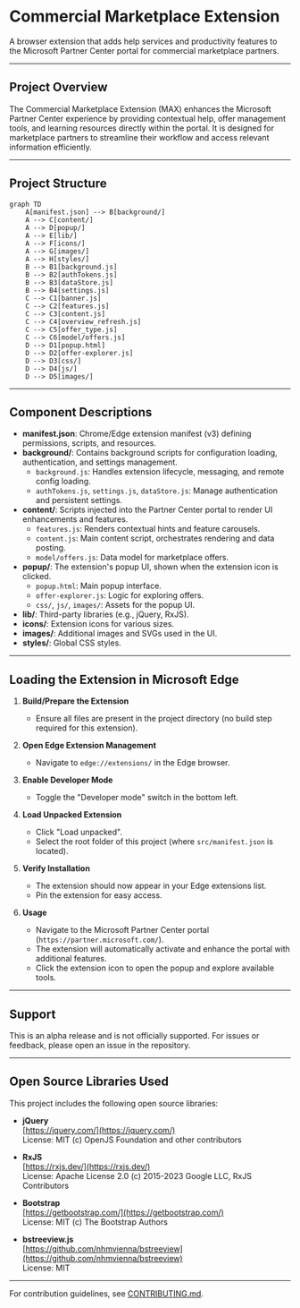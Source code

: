 # Commercial Marketplace Extension

A browser extension that adds help services and productivity features to the Microsoft Partner Center portal for commercial marketplace partners.

---

## Project Overview

The Commercial Marketplace Extension (MAX) enhances the Microsoft Partner Center experience by providing contextual help, offer management tools, and learning resources directly within the portal. It is designed for marketplace partners to streamline their workflow and access relevant information efficiently.

---

## Project Structure

```mermaid
graph TD
    A[manifest.json] --> B[background/]
    A --> C[content/]
    A --> D[popup/]
    A --> E[lib/]
    A --> F[icons/]
    A --> G[images/]
    A --> H[styles/]
    B --> B1[background.js]
    B --> B2[authTokens.js]
    B --> B3[dataStore.js]
    B --> B4[settings.js]
    C --> C1[banner.js]
    C --> C2[features.js]
    C --> C3[content.js]
    C --> C4[overview_refresh.js]
    C --> C5[offer_type.js]
    C --> C6[model/offers.js]
    D --> D1[popup.html]
    D --> D2[offer-explorer.js]
    D --> D3[css/]
    D --> D4[js/]
    D --> D5[images/]
```

---

## Component Descriptions

- **manifest.json**: Chrome/Edge extension manifest (v3) defining permissions, scripts, and resources.
- **background/**: Contains background scripts for configuration loading, authentication, and settings management.
  - `background.js`: Handles extension lifecycle, messaging, and remote config loading.
  - `authTokens.js`, `settings.js`, `dataStore.js`: Manage authentication and persistent settings.
- **content/**: Scripts injected into the Partner Center portal to render UI enhancements and features.
  - `features.js`: Renders contextual hints and feature carousels.
  - `content.js`: Main content script, orchestrates rendering and data posting.
  - `model/offers.js`: Data model for marketplace offers.
- **popup/**: The extension's popup UI, shown when the extension icon is clicked.
  - `popup.html`: Main popup interface.
  - `offer-explorer.js`: Logic for exploring offers.
  - `css/`, `js/`, `images/`: Assets for the popup UI.
- **lib/**: Third-party libraries (e.g., jQuery, RxJS).
- **icons/**: Extension icons for various sizes.
- **images/**: Additional images and SVGs used in the UI.
- **styles/**: Global CSS styles.

---

## Loading the Extension in Microsoft Edge

1. **Build/Prepare the Extension**
   - Ensure all files are present in the project directory (no build step required for this extension).

2. **Open Edge Extension Management**
   - Navigate to `edge://extensions/` in the Edge browser.

3. **Enable Developer Mode**
   - Toggle the "Developer mode" switch in the bottom left.

4. **Load Unpacked Extension**
   - Click "Load unpacked".
   - Select the root folder of this project (where `src/manifest.json` is located).

5. **Verify Installation**
   - The extension should now appear in your Edge extensions list.
   - Pin the extension for easy access.

6. **Usage**
   - Navigate to the Microsoft Partner Center portal (`https://partner.microsoft.com/`).
   - The extension will automatically activate and enhance the portal with additional features.
   - Click the extension icon to open the popup and explore available tools.

---

## Support

This is an alpha release and is not officially supported. For issues or feedback, please open an issue in the repository.

---

## Open Source Libraries Used

This project includes the following open source libraries:

- **jQuery**  
  [https://jquery.com/](https://jquery.com/)  
  License: MIT (c) OpenJS Foundation and other contributors

- **RxJS**  
  [https://rxjs.dev/](https://rxjs.dev/)  
  License: Apache License 2.0 (c) 2015-2023 Google LLC, RxJS Contributors

- **Bootstrap**  
  [https://getbootstrap.com/](https://getbootstrap.com/)  
  License: MIT (c) The Bootstrap Authors

- **bstreeview.js**  
  [https://github.com/nhmvienna/bstreeview](https://github.com/nhmvienna/bstreeview)  
  License: MIT

---

For contribution guidelines, see [CONTRIBUTING.md](./CONTRIBUTING.md).